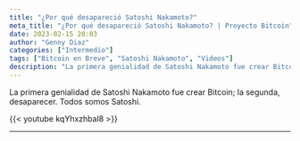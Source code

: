```yaml
---
title: "¿Por qué desapareció Satoshi Nakamoto?"
meta_title: "¿Por qué desapareció Satoshi Nakamoto? | Proyecto Bitcoin"
date: 2023-02-15 20:03
author: "Genny Diaz"
categories: ["Intermedio"]
tags: ["Bitcoin en Breve", "Satoshi Nakamoto", "Videos"]
description: "La primera genialidad de Satoshi Nakamoto fue crear Bitcoin; la segunda, desaparecer. Todos somos Satoshi."
---
```


La primera genialidad de Satoshi Nakamoto fue crear Bitcoin; la segunda, desaparecer. Todos somos Satoshi.

{{< youtube kqYhxzhbal8 >}}

<hr>
